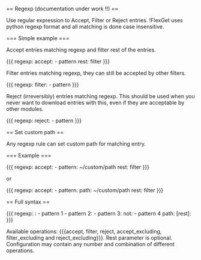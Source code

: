 == Regexp (documentation under work !!) ==

Use regular expression to Accept, Filter or Reject entries. !FlexGet uses python regexp format and all matching is done case insensitive.

=== Simple example ===

Accept entries matching regexp and filter rest of the entries.

{{{
regexp:
  accept:
    - pattern
  rest: filter
}}}

Filter entries matching regexp, they can still be accepted by other filters.

{{{
regexp:
  filter:
    - pattern
}}}

Reject (irreversibly) entries matching regexp. This should be used when you never want to download entries with this, even if they are acceptable by other modules.

{{{
regexp:
  reject:
    - pattern
}}}

== Set custom path ==

Any regexp rule can set custom path for matching entry.

=== Example ===

{{{
regexp:
  accept: 
    - pattern: ~/custom/path
  rest: filter
}}}

or

{{{
regexp:
  accept: 
    - pattern:
        path: ~/custom/path
  rest: filter
}}}

== Full syntax ==

{{{
regexp:
  <operation>:
    - pattern 1
    - pattern 2: <custom path>
    - pattern 3:
        not:
          - pattern 4
        path: <custom path>
  [rest]: <operation>
}}}

Available operations: {{{accept, filter, reject, accept_excluding, filter_excluding and reject_excluding}}}.
Rest parameter is optional. Configuration may contain any number and combination of different operations.